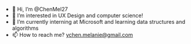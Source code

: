 - 👋 Hi, I’m @ChenMel27
- 👀 I’m interested in UX Design and computer science!
- 🌱 I’m currently interning at Microsoft and learning data structures and algorithms
- 📫 How to reach me? ychen.melanie@gmail.com

